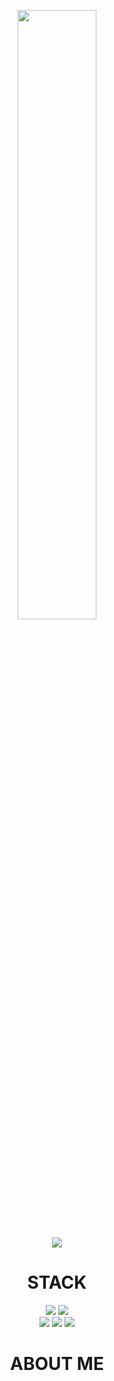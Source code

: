 <p align=center>
  <img src=https://github.com/guncat-02/guncat-02/assets/169626974/6c1d2eef-f949-4a26-9522-700d886cf532 width=50%>
</p>
<div align=center>
  <img src=https://github-readme-stats.vercel.app/api?username=guncat-02&show_icons=true&theme=neon&count_private=true&locale=kr&include_all_commit=true>
</div>
<p>
</p>
<div align=center width=50%>
  <h1>
    STACK
  </h1>
  <img src="https://img.shields.io/badge/java-007396?style=for-the-badge&logo=java&logoColor=white">
  <img src="https://img.shields.io/badge/oracle-F80000?style=for-the-badge&logo=oracle&logoColor=white">
  <br>
  <img src="https://img.shields.io/badge/html5-E34F26?style=for-the-badge&logo=html5&logoColor=white">
  <img src="https://img.shields.io/badge/css-1572B6?style=for-the-badge&logo=css3&logoColor=white">
  <img src="https://img.shields.io/badge/javascript-F7DF1E?style=for-the-badge&logo=javascript&logoColor=black">
</div>
<p>
</p>
<div align=center>
  <h1>
    ABOUT ME
  </h1>
</div>

